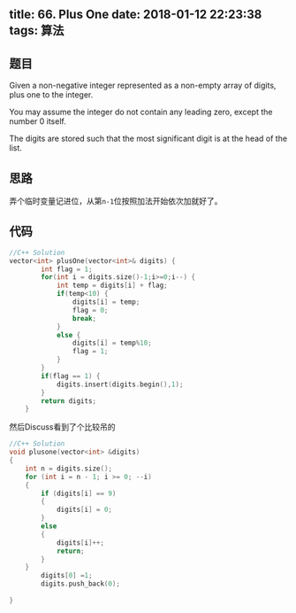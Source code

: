title: 66. Plus One
date: 2018-01-12 22:23:38
tags: 算法
---

## 题目

Given a non-negative integer represented as a non-empty array of digits, plus one to the integer.

You may assume the integer do not contain any leading zero, except the number 0 itself.

The digits are stored such that the most significant digit is at the head of the list.

<!--more-->

## 思路

弄个临时变量记进位，从第`n-1`位按照加法开始依次加就好了。

## 代码

```c++
//C++ Solution
vector<int> plusOne(vector<int>& digits) {
        int flag = 1;
        for(int i = digits.size()-1;i>=0;i--) {
            int temp = digits[i] + flag;
            if(temp<10) {
                digits[i] = temp;
                flag = 0;
                break;
            }
            else {
                digits[i] = temp%10;
                flag = 1;
            }
        }
        if(flag == 1) {
            digits.insert(digits.begin(),1);
        }
        return digits;
    }
```

然后Discuss看到了个比较吊的

```c++
//C++ Solution
void plusone(vector<int> &digits)
{
	int n = digits.size();
	for (int i = n - 1; i >= 0; --i)
	{
		if (digits[i] == 9)
		{
			digits[i] = 0;
		}
		else
		{
			digits[i]++;
			return;
		}
	}
		digits[0] =1;
		digits.push_back(0);
		
}
```

